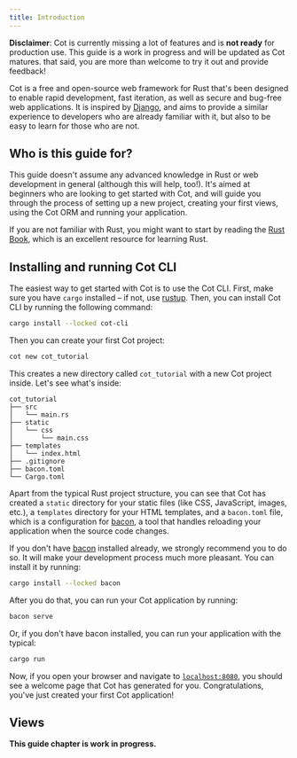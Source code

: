 ```yaml
---
title: Introduction
---
```


[bacon]: https://dystroy.org/bacon/

<div class="alert alert-warning" role="alert"><strong>Disclaimer</strong>: Cot is currently missing a lot of features and is <strong>not ready</strong> for production use. This guide is a work in progress and will be updated as Cot matures. that said, you are more than welcome to try it out and provide feedback!</div>

Cot is a free and open-source web framework for Rust that's been designed to enable rapid development, fast iteration, as well as secure and bug-free web applications. It is inspired by [Django](https://www.djangoproject.com/), and aims to provide a similar experience to developers who are already familiar with it, but also to be easy to learn for those who are not.

## Who is this guide for?

This guide doesn't assume any advanced knowledge in Rust or web development in general (although this will help, too!). It's aimed at beginners who are looking to get started with Cot, and will guide you through the process of setting up a new project, creating your first views, using the Cot ORM and running your application.

If you are not familiar with Rust, you might want to start by reading the [Rust Book](https://doc.rust-lang.org/book/), which is an excellent resource for learning Rust.

## Installing and running Cot CLI

The easiest way to get started with Cot is to use the Cot CLI. First, make sure you have `cargo` installed – if not, use [rustup](https://rustup.rs/). Then, you can install Cot CLI by running the following command:

```bash
cargo install --locked cot-cli
```

Then you can create your first Cot project:

```bash
cot new cot_tutorial
```

This creates a new directory called `cot_tutorial` with a new Cot project inside. Let's see what's inside:

```
cot_tutorial
├── src
│   └── main.rs
├── static
│   └── css
│       └── main.css
├── templates
│   └── index.html
├── .gitignore
├── bacon.toml
└── Cargo.toml
```

Apart from the typical Rust project structure, you can see that Cot has created a `static` directory for your static files (like CSS, JavaScript, images, etc.), a `templates` directory for your HTML templates, and a `bacon.toml` file, which is a configuration for [bacon], a tool that handles reloading your application when the source code changes.

If you don't have [bacon] installed already, we strongly recommend you to do so. It will make your development process much more pleasant. You can install it by running:

```bash
cargo install --locked bacon
```

After you do that, you can run your Cot application by running:

```bash
bacon serve
```

Or, if you don't have bacon installed, you can run your application with the typical:

```bash
cargo run
```

Now, if you open your browser and navigate to [`localhost:8080`](http://localhost:8080), you should see a welcome page that Cot has generated for you. Congratulations, you've just created your first Cot application!

## Views

**This guide chapter is work in progress.**
